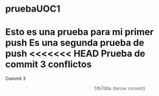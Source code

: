 # pruebaUOC1
Esto es una prueba para mi primer push
Es una segunda prueba de push
<<<<<<< HEAD
Prueba de commit 3 conflictos
=======
Commit 3
>>>>>>> 5fb7d8a (tercer commit)
